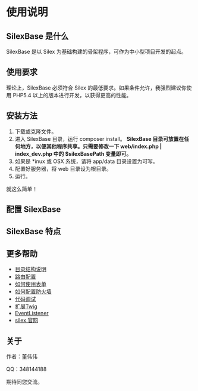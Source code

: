 # 使用说明 #

## SilexBase 是什么 ##

SilexBase 是以 Silex 为基础构建的骨架程序，可作为中小型项目开发的起点。

## 使用要求 ##

理论上，SilexBase 必须符合 Silex 的最低要求。如果条件允许，我强烈建议你使用 PHP5.4 以上的版本进行开发，以获得更高的性能。

## 安装方法 ##

1. 下载或克隆文件。
2. 进入 SilexBase 目录，运行 composer install。
**SilexBase 目录可放置在任何地方，以便其他程序共享。只需要修改一下 web/index.php | index_dev.php 中的 $silexBasePath 变量即可。**
3. 如果是 *inux 或 OSX 系统，请将 app/data 目录设置为可写。
4. 配置好服务器，将 web 目录设为根目录。
5. 运行。

就这么简单！

## 配置 SilexBase

## SilexBase 特点

## 更多帮助

* [目录结构说明](docs/struct.md)
* [路由配置](docs/routing.md)
* [如何使用表单](docs/form)
* [如何配置防火墙](docs/security.md)
* [代码调试](docs/debug.md)
* [扩展Twig](docs/twig.md)
* [EventListener](docs/event_listener.md)
* [silex 官网](http://silex.sensiolabs.org)

## 关于 ##

作者：董伟伟

QQ：348144188

期待同您交流。
